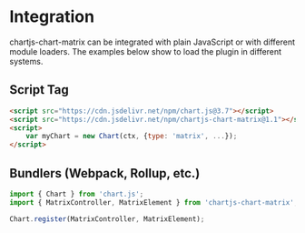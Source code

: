 # Integration

chartjs-chart-matrix can be integrated with plain JavaScript or with different module loaders. The examples below show to load the plugin in different systems.

## Script Tag

```html
<script src="https://cdn.jsdelivr.net/npm/chart.js@3.7"></script>
<script src="https://cdn.jsdelivr.net/npm/chartjs-chart-matrix@1.1"></script>
<script>
    var myChart = new Chart(ctx, {type: 'matrix', ...});
</script>
```

## Bundlers (Webpack, Rollup, etc.)

```javascript
import { Chart } from 'chart.js';
import { MatrixController, MatrixElement } from 'chartjs-chart-matrix';

Chart.register(MatrixController, MatrixElement);
```
